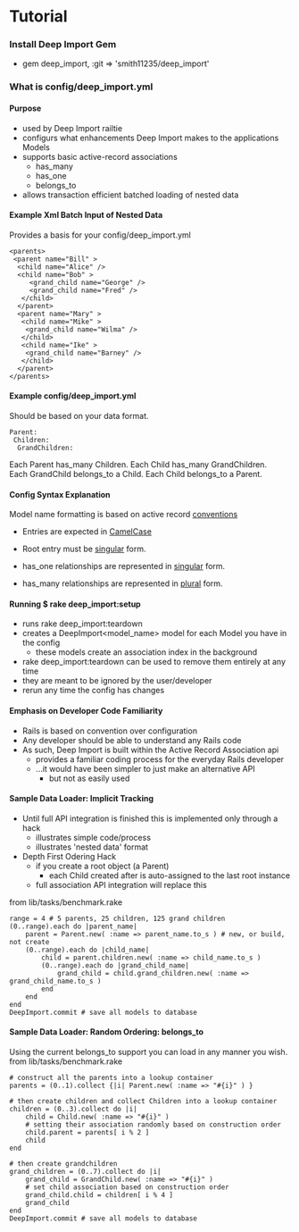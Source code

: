 # Tutorial

### Install Deep Import Gem

- gem deep_import, :git => 'smith11235/deep_import'

### What is config/deep_import.yml

#### Purpose
- used by Deep Import railtie
- configurs what enhancements Deep Import makes to the applications Models
- supports basic active-record associations
	- has_many
	- has_one
	- belongs_to
- allows transaction efficient batched loading of nested data

#### Example Xml Batch Input of Nested Data
Provides a basis for your config/deep_import.yml

    <parents>
     <parent name="Bill" >
      <child name="Alice" />
      <child name="Bob" >
         <grand_child name="George" />
         <grand_child name="Fred" />
       </child>
      </parent>
      <parent name="Mary" >
       <child name="Mike" >
        <grand_child name="Wilma" />
       </child>
       <child name="Ike" >
        <grand_child name="Barney" />
       </child>
      </parent>
    </parents>

#### Example config/deep_import.yml 
Should be based on your data format.

    Parent:
     Children:
      GrandChildren:

Each Parent has_many Children.  Each Child has_many GrandChildren.<br />
Each GrandChild belongs_to a Child.  Each Child belongs_to a Parent.

#### Config Syntax Explanation
Model name formatting is based on active record [conventions](http://api.rubyonrails.org/classes/ActiveSupport/Inflector.html)
- Entries are expected in [CamelCase](http://api.rubyonrails.org/classes/ActiveSupport/Inflector.html#method-i-camelize)

- Root entry must be [singular](http://api.rubyonrails.org/classes/ActiveSupport/Inflector.html#method-i-singularize) form.
- has_one relationships are represented in [singular](http://api.rubyonrails.org/classes/ActiveSupport/Inflector.html#method-i-singularize) form.
- has_many relationships are represented in [plural](http://api.rubyonrails.org/classes/ActiveSupport/Inflector.html#method-i-pluralize) form.

#### Running $ rake deep_import:setup
- runs rake deep_import:teardown
- creates a DeepImport<model_name> model for each Model you have in the config
	- these models create an association index in the background
- rake deep_import:teardown can be used to remove them entirely at any time
- they are meant to be ignored by the user/developer
- rerun any time the config has changes

#### Emphasis on Developer Code Familiarity
- Rails is based on convention over configuration
- Any developer should be able to understand any Rails code
- As such, Deep Import is built within the Active Record Association api
	- provides a familiar coding process for the everyday Rails developer
	- ...it would have been simpler to just make an alternative API
		- but not as easily used

#### Sample Data Loader: Implicit Tracking
- Until full API integration is finished this is implemented only through a hack
	- illustrates simple code/process
	- illustrates 'nested data' format
- Depth First Odering Hack
	- if you create a root object (a Parent)
		- each Child created after is auto-assigned to the last root instance
	- full association API integration will replace this

from lib/tasks/benchmark.rake

	range = 4 # 5 parents, 25 children, 125 grand children 
	(0..range).each do |parent_name|
		parent = Parent.new( :name => parent_name.to_s ) # new, or build, not create
		(0..range).each do |child_name|
			child = parent.children.new( :name => child_name.to_s )
			(0..range).each do |grand_child_name|
				grand_child = child.grand_children.new( :name => grand_child_name.to_s )
			end
		end
	end
	DeepImport.commit # save all models to database

#### Sample Data Loader: Random Ordering: belongs_to
Using the current belongs_to support you can load in any manner you wish.<br />
from lib/tasks/benchmark.rake

	# construct all the parents into a lookup container
	parents = (0..1).collect {|i| Parent.new( :name => "#{i}" ) }

	# then create children and collect Children into a lookup container
	children = (0..3).collect do |i| 
		child = Child.new( :name => "#{i}" )
		# setting their association randomly based on construction order
		child.parent = parents[ i % 2 ]
		child
	end

	# then create grandchildren
	grand_children = (0..7).collect do |i|
		grand_child = GrandChild.new( :name => "#{i}" ) 
		# set child association based on construction order
		grand_child.child = children[ i % 4 ]
		grand_child
	end
	DeepImport.commit # save all models to database
